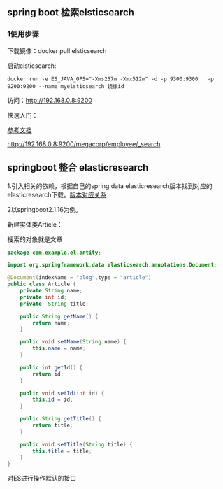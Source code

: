 ## spring boot 检索elsticsearch

###  1使用步骤 ###

下载镜像：docker pull elsticsearch

启动elsticsearch: 

```shell
docker run -e ES_JAVA_OPS="-Xms257m -Xmx512m" -d -p 9300:9300   -p 9200:9200 --name myelsticsearch 镜像id

```





访问：http://192.168.0.8:9200







快速入门：

[参考文档](https://www.elastic.co/guide/cn/elasticsearch/guide/current/_analytics.html)





http://192.168.0.8:9200/megacorp/employee/_search



## springboot 整合 elasticresearch  ##

1.引入相关的依赖，根据自己的spring data elasticresearch版本找到对应的elasticresearch下载。[版本对应关系](https://blog.csdn.net/TrueNight90/article/details/105943925/)

2以springboot2.1.16为例。



新建实体类Article：

搜索的对象就是文章

```java
package com.example.el.entity;

import org.springframework.data.elasticsearch.annotations.Document;

@Document(indexName = "blog",type = "article")
public class Article {
    private String name;
    private int id;
    private  String title;

    public String getName() {
        return name;
    }

    public void setName(String name) {
        this.name = name;
    }

    public int getId() {
        return id;
    }

    public void setId(int id) {
        this.id = id;
    }

    public String getTitle() {
        return title;
    }

    public void setTitle(String title) {
        this.title = title;
    }
}

```

对ES进行操作默认的接口

````java

````

